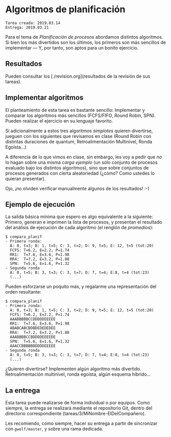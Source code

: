 # Algoritmos de planificación

	Tarea creada: 2019.03.14
	Entrega: 2019.03.21

Para el tema de *Planificación de procesos* abordamos distintos
algoritmos. Si bien los más divertidos son los últimos, los primeros
son más sencillos de implementar — Y, por tanto, son aptos para un
bonito ejercicio.

## Resultados

Pueden consultar los [./revision.org](resultados de la revisión de sus tareas).

## Implementar algoritmos

El planteamiento de esta tarea es bastante sencillo: Implementar y
comparar los algoritmos más sencillos (FCFS/FIFO, Round Robin,
SPN). Pueden realizar el ejercicio en su lenguaje favorito.

Si adicionalmente a estos tres algoritmos *simplotes* quieren
divertirse, jueguen con los siguientes que revisamos en clase (Round
Robin con distintas duraciones de quantum, Retroalimentación
Multinivel, Ronda Egoísta...)

A diferencia de lo que vimos en clase, sin embargo, les voy a pedir
que *no* lo hagan sobre una misma *carga ejemplo* (un sólo conjunto de
procesos evaluado bajo los distintos algoritmos), sino que sobre
conjuntos de procesos generados con cierta aleatoriedad (¿cómo? Como
ustedes lo quieran presentar).

Ojo, ¡no olviden verificar manualmente algunos de los resultados! :-)

## Ejemplo de ejecución

La salida básica mínima que espero es algo equivalente a la siguiente:
Primero, generan e imprimen la lista de procesos, y presentan el
resultado del análisis de ejecución de cada algoritmo (el renglón de
*promedios*):

    $ compara_planif
    - Primera ronda:
      A: 0, t=3; B: 1, t=5; C: 3, t=2; D: 9, t=5; E: 12, t=5 (tot:20)
      FCFS: T=6.2, E=2.2, P=1.74
      RR1:  T=7.6, E=3.6, P=1.98
      RR4:  T=7.2, E=3.2, P=1.88
      SPN:  T=5.6, E=1.6, P=1.32
    - Segunda ronda
      A: 0, t=5; B: 3, t=3; C: 3, t=7; D: 7, t=4; E:8, t=4 (tot:23)
      (...)

Pueden esforzarse un poquito más, y regalarme una representación del
orden resultante:

    $ compara_planif
    - Primera ronda:
      A: 0, t=3; B: 1, t=5; C: 3, t=2; D: 9, t=5; E: 12, t=5 (tot:20)
      FCFS: T=6.2, E=2.2, P=1.74
      AAABBBBBCCDDDDDEEEEE
	  RR1:  T=7.6, E=3.6, P=1.98
	  ABABCABCBDBDEDEDEDEE
      RR4:  T=7.2, E=3.2, P=1.88
	  AAABBBBCCBDDDDEEEEDE
      SPN:  T=5.6, E=1.6, P=1.32
	  AAACCBBBBBDDDDDEEEEE
    - Segunda ronda
      A: 0, t=5; B: 3, t=3; C: 3, t=7; D: 7, t=4; E:8, t=4 (tot:23)
      (...)

¿Quieren divertirse? Implementen algún algoritmo más
divertido. Retroalimentación multinivel, ronda egoísta, algún esquema
híbrido...

## La entrega

Esta tarea puede realizarse de forma individual o por equipos. Como
siempre, la entrega se realizará mediante el repositorio Git, dentro
del directorio correspondiente (tareas/3/MiNombre-ElDelCompañero).

Les recomiendo, como siempre, hacer su entrega a partir de
sincronizar con `gwolf/master`, y sobre una rama dedicada.
